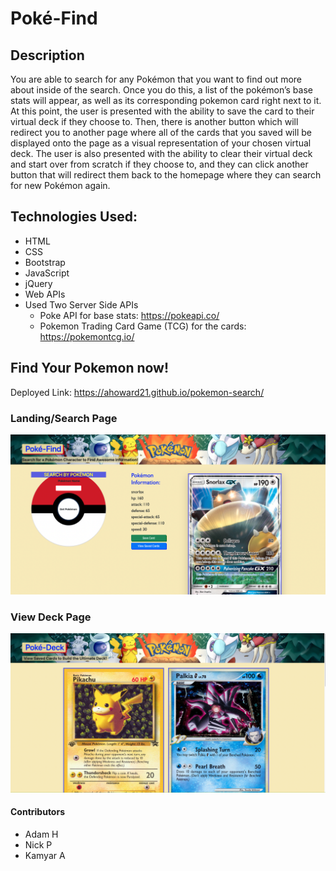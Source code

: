 # Poké-Find
## Description
You are able to search for any Pokémon that you want to find out more about inside of the search. Once you do this, a list of the pokémon’s base stats will appear, as well as its corresponding pokemon card right next to it. At this point, the user is presented with the ability to save the card to their virtual deck if they choose to. Then, there is another button which will redirect you to another page where all of the cards that you saved will be displayed onto the page as a visual representation of your chosen virtual deck. The user is also presented with the ability to clear their virtual deck and start over from scratch if they choose to, and they can click another button that will redirect them back to the homepage where they can search for new Pokémon again.  
## Technologies Used: 
* HTML
* CSS
* Bootstrap
* JavaScript
* jQuery
* Web APIs
* Used Two Server Side APIs
    * Poke API for base stats: https://pokeapi.co/
    * Pokemon Trading Card Game (TCG) for the cards: https://pokemontcg.io/




## Find Your Pokemon now!
Deployed Link: https://ahoward21.github.io/pokemon-search/


### Landing/Search Page
![home page screen shot](assets/images/poke-find-home.png?raw=true)

### View Deck Page
![veiw deck page screen shot](assets/images/poke-find-deck.png?raw=true)

#### Contributors
* Adam H
* Nick P
* Kamyar A